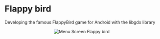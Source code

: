# Flappy bird 
Developing the famous FlappyBird game for Android with the libgdx library

<p align="center">
<img align="center" alt="Menu Screen Flappy bird" src="https://i.postimg.cc/qM3cYFDB/Screenshot-20200518-130914-1.png" />
</p>
